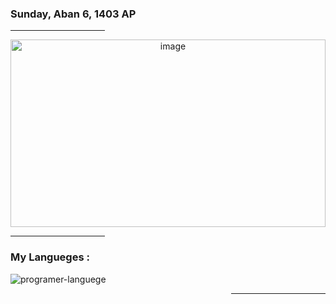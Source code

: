 <div display="table">
  <h3 color="blue" > Sunday, Aban 6, 1403 AP </h3>
  <div width="30%">
  <hr width="30%" height="1px">
</div>
</div>
  <div align="center" background-color="red" height="300px" width="100%" >
  <img src="programming.jpg" alt="image" height="300px" width="100%" border-radius="20%" />
</div>
<div width="30%">
  <hr width="30%" height="1px">
</div>
<h3> My Langueges : </h3>
<img src="https://skillicons.dev/icons?i=html,css,bootstrap,js,docker,git,github,laravel,react" alt="programer-languege">
<div width="30%" align="right" border-radius="50px">
  <hr width="30%" height="1px" border-radius="50px">
</div>
